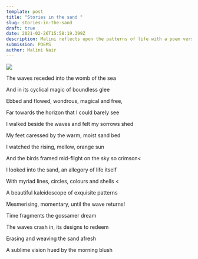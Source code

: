 ```yaml
---
template: post
title: "Stories in the sand "
slug: stories-in-the-sand
draft: true
date: 2021-02-26T15:58:19.399Z
description: Malini reflects upon the patterns of life with a poem versed on sands
submission: POEMS
author: Malini Nair
---
```

![](/media/patterns-of-life_-malini.jpeg)



The waves receded into the womb of the sea [](<>)

And in its cyclical magic of boundless glee[](<>)

Ebbed and flowed, wondrous, magical and free,

Far towards the horizon that I could barely see

I walked beside the waves and felt my sorrows shed

My feet caressed by the warm, moist sand bed

I watched the rising, mellow, orange sun

And the birds framed mid-flight on the sky so crim[](<>)son<

I looked into the sand, an allegory of life itself

With myriad lines, circles, colours and shells <

A beautiful kaleidoscope of exquisite patterns

Mesmerising, momentary, until the wave returns!

Time fragments [](<>) the gossamer dream

The waves crash in, its designs to redeem

Erasing and weaving the sand afresh

A sublime vision hued by the morning blush